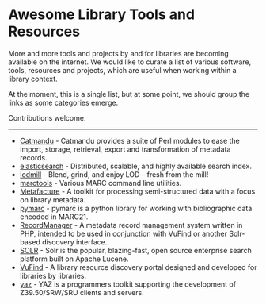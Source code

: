 Awesome Library Tools and Resources
===================================

More and more tools and projects by and for libraries are becoming available on
the internet. We would like to curate a list of various software, tools,
resources and projects, which are useful when working within a library context.

At the moment, this is a single list, but at some point, we should group the
links as some categories emerge.

Contributions welcome.

----

* [Catmandu](https://metacpan.org/pod/Catmandu) - Catmandu provides a suite of Perl modules to ease the import, storage, retrieval, export and transformation of metadata records.
* [elasticsearch](https://www.elastic.co/) - Distributed, scalable, and highly available search index.
* [lodmill](https://github.com/lobid/lodmill) - Blend, grind, and enjoy LOD – fresh from the mill!
* [marctools](https://github.com/ubleipzig/marctools) -  Various MARC command line utilities.
* [Metafacture](https://github.com/culturegraph/metafacture-core) - A toolkit for processing semi-structured data with a focus on library metadata.
* [pymarc](https://github.com/edsu/pymarc) - pymarc is a python library for working with bibliographic data encoded in MARC21.
* [RecordManager](https://github.com/NatLibFi/RecordManager) - A metadata record management system written in PHP, intended to be used in conjunction with VuFind or another Solr-based discovery interface.
* [SOLR](http://lucene.apache.org/solr/) - Solr is the popular, blazing-fast, open source enterprise search platform built on Apache Lucene.
* [VuFind](https://github.com/vufind-org/vufind/) - A library resource discovery portal designed and developed for libraries by libraries.
* [yaz](http://www.indexdata.com/yaz) - YAZ is a programmers toolkit supporting the development of Z39.50/SRW/SRU clients and servers.
